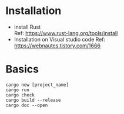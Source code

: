 # Installation
- install Rust  
  Ref: https://www.rust-lang.org/tools/install
- Installation on Visual studio code
  Ref: https://webnautes.tistory.com/1666  
  
# Basics
  ```
  cargo new [project_name]
  cargo run
  cargo check
  cargo build --release
  cargo doc --open
  ```
